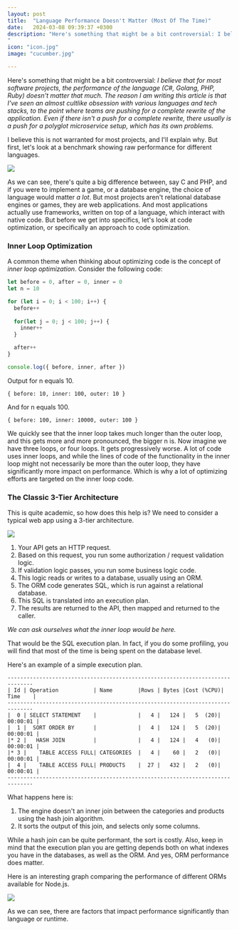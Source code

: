 ```yaml
---
layout: post
title:  "Language Performance Doesn't Matter (Most Of The Time)"
date:   2024-03-08 09:39:37 +0300
description: "Here's something that might be a bit controversial: I believe that for most software projects, the performance of the language (C#, Golang) doesn't matter that much. The reason I am writing this article is that I've seen an almost cultlike obsession with various languages and tech stacks, to the point where teams are pushing for a complete rewrite of the application. I believe this is  not warranted for most projects.
"
icon: "icon.jpg"
image: "cucumber.jpg"

---
```

Here's something that might be a bit controversial: *I believe that for most software projects, the performance of the language (C#, Golang, PHP, Ruby) doesn't matter that much. The reason I am writing this article is that I've seen an almost cultlike obsession with various languages and tech stacks, to the point where teams are pushing for a complete rewrite of the application. Even if there isn't a push for a complete rewrite, there usually is a push for a *polyglot* microservice setup, which has its own problems.*

I believe this is  not warranted for most projects, and I'll explain why. But first, let's look at a benchmark showing raw performance for different languages.

<img src="perf.jpg" class="img" loading="lazy" />

As we can see, there's quite a big difference between, say C and PHP, and if you were to implement a game, or a database engine, the choice of language would matter *a lot*. But most projects aren't relational database engines or games, they are web applications. And most applications actually use frameworks, written on top of a language, which interact with native code. But before we get into specifics, let's look at code optimization, or specifically an approach to code optimization.

### Inner Loop Optimization
A common theme when thinking about optimizing code is the concept of *inner loop optimization*. Consider the following code:

```javascript
let before = 0, after = 0, inner = 0
let n = 10

for (let i = 0; i < 100; i++) {
  before++
  
  for(let j = 0; j < 100; j++) {
    inner++
  }

  after++
}

console.log({ before, inner, after })
```

Output for n equals 10.

```
{ before: 10, inner: 100, outer: 10 }
```

And for n equals 100.

```
{ before: 100, inner: 10000, outer: 100 }
```

We quickly see that the inner loop takes much longer than the outer loop, and this gets more and more pronounced, the bigger n is. Now imagine we have three loops, or four loops. It gets progressively worse. A lot of code uses inner loops, and while the lines of code of the functionality in the inner loop might not necessarily be more than the outer loop, they have significantly more impact on performance. Which is why a lot of optimizing efforts are targeted on the inner loop code.

### The Classic 3-Tier Architecture

This is quite academic, so how does this help is? We need to consider a typical web app using a 3-tier architecture.

<img src="3tier.svg" class="img" loading="lazy" />

1. Your API gets an HTTP request.
2. Based on this request, you run some authorization /  request validation logic.
3. If validation logic passes, you run some business logic code.
4. This logic reads or writes to a database, usually using an ORM.
5. The ORM code generates SQL, which is run against a relational database. 
6. This SQL is translated into an execution plan.
7. The results are returned to the API, then mapped and returned to the caller.

*We can ask ourselves what the inner loop would be here.*

That would be the SQL execution plan. In fact, if you do some profiling, you will find that most of the time is being spent on the database level.

Here's an example of a simple execution plan.

```
------------------------------------------------------------------------------
| Id | Operation           | Name        |Rows | Bytes |Cost (%CPU)| Time    |
------------------------------------------------------------------------------
|  0 | SELECT STATEMENT    |             |   4 |   124 |   5  (20)| 00:00:01 |
|  1 |  SORT ORDER BY      |             |   4 |   124 |   5  (20)| 00:00:01 |
|* 2 |   HASH JOIN         |             |   4 |   124 |   4   (0)| 00:00:01 |
|* 3 |    TABLE ACCESS FULL| CATEGORIES  |   4 |    60 |   2   (0)| 00:00:01 |
|  4 |    TABLE ACCESS FULL| PRODUCTS    |  27 |   432 |   2   (0)| 00:00:01 |
------------------------------------------------------------------------------
```
What happens here is:

1. The engine doesn't an inner join between the categories and products using the hash join algorithm.
2. It sorts the output of this join, and selects only some columns.

While a hash join can be quite performant, the sort is costly. Also, keep in mind that the execution plan you are getting depends both on what indexes you have in the databases, as well as the ORM. And yes, ORM performance does matter.

Here is an interesting graph comparing the performance of different ORMs available for Node.js.

<img src="performance.png" class="img" loading="lazy" />

As we can see, there are factors that impact performance significantly than language or runtime.

